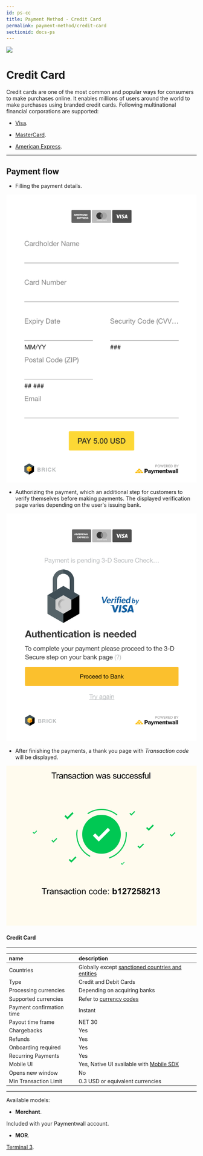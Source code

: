 ```yaml
---
id: ps-cc
title: Payment Method - Credit Card
permalink: payment-method/credit-card
sectionid: docs-ps
---
```


<div class="docs-ps-header">
    <div class="docs-ps-logo">
        <img src="https://api.paymentwall.com/images/ps_logos/pm_gateway.png">
    </div>
    <h1>Credit Card</h1>
</div>

<div class="docs-ps-body" markdown="1">

<div class="docs-ps-instructions" markdown="1">

Credit cards are one of the most common and popular ways for consumers to make purchases online. It enables millions of users around the world to make purchases using branded credit cards. Following multinational financial corporations are supported:
 
* [Visa](https://usa.visa.com/).

* [MasterCard](https://www.mastercard.us/en-us.html).

* [American Express](https://www.americanexpress.com).

*** 

## Payment flow

* Filling the payment details.

<div class="docs-img docs-small-img">
    <img src="/textures/pic/payment-system/credit-cards/cc/cc_form.png">
</div>

* Authorizing the payment, which an additional step for customers to verify themselves before making payments. The displayed verification page varies depending on the user's issuing bank.

<div class="docs-img docs-small-img">
    <img src="/textures/pic/payment-system/credit-cards/cc/cc_3d_secure.png">
</div>

* After finishing the payments, a thank you page with *Transaction code* will be displayed. 

<div class="docs-img docs-small-img">
    <img src="/textures/pic/payment-system/credit-cards/cc/cc_successful.png">
</div>

</div>


<div class="docs-ps-attributes" markdown="1">
<div class="docs-ps-attributes-body" markdown="1">

#### Credit Card

***

|name|description|
|:--|:--|
|Countries| Globally except [sanctioned countries and entities](https://www.paymentwall.com/faq/sanctioned-countries-and-entities) |
|Type|Credit and Debit Cards|
|Processing currencies|Depending on acquiring banks|
|Supported currencies| Refer to [currency codes](/reference/currencies)|
|Payment confirmation time|Instant|
|Payout time frame| NET 30|
|Chargebacks|Yes|
|Refunds|Yes|
|Onboarding required| Yes|
|Recurring Payments|Yes|
|Mobile UI|Yes, Native UI available with [Mobile SDK](/mobile/home)|
|Opens new window|No|
|Min Transaction Limit|0.3 USD or equivalent currencies|

***

Available models:

* **Merchant**. 

Included with your Paymentwall account.

* **MOR**. 

[Terminal 3](https://www.terminal3.com/).

</div>
</div>

</div>